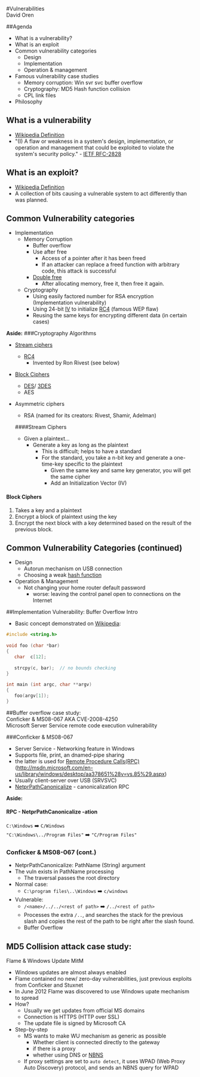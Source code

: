 ---
---

#Vulnerabilities  
David Oren


##Agenda
- What is a vulnerability?
- What is an exploit
- Common vulnerability categories
  - Design
  - Implementation
  - Operation & management
- Famous vulnerability case studies
  - Memory corruption: Win svr svc buffer overflow
  - Cryptography: MD5 Hash function collision
  - CPL link files
- Philosophy

## What is a vulnerability
- [Wikipedia Definition](http://en.wikipedia.org/wiki/Vulnerability_(computing))
- "(I) A flaw or weakness in a system's design, implementation, or
      operation and management that could be exploited to violate the
      system's security policy." - [IETF RFC-2828](https://www.ietf.org/rfc/rfc2828.txt)
      
## What is an exploit?
- [Wikipedia Definition](http://en.wikipedia.org/wiki/Exploit_(computer_security))
- A collection of bits causing a vulnerable system to act differently than was planned.

## Common Vulnerability categories
- Implementation
  - Memory Corruption
    - Buffer overflow
    - Use after free
      - Access of a pointer after it has been freed
      - If an attacker can replace a freed function with arbitrary code, this attack is successful
    - [Double free](http://cwe.mitre.org/data/definitions/415.html)
      - After allocating memory, free it, then free it again.
  - Cryptography
    - Using easily factored number for RSA encryption (Implementation vulnerability)
    - Using 24-bit [IV](http://en.wikipedia.org/wiki/Initialization_vector) to initialize [RC4](http://en.wikipedia.org/wiki/RC4) (famous WEP flaw)
    - Reusing the same keys for encrypting different data (in certain cases)
    
    
**Aside:**
###Cryptography Algorithms
- [Stream ciphers](http://en.wikipedia.org/wiki/Stream_cipher)
  - [RC4](http://en.wikipedia.org/wiki/RC4)
    - Invented by Ron Rivest (see below)
- [Block Ciphers](http://en.wikipedia.org/wiki/Block_cipher)
  - [DES](http://en.wikipedia.org/wiki/Data_Encryption_Standard)/ [3DES](http://en.wikipedia.org/wiki/Triple_DES)
  - AES
- Asymmetric ciphers
  - RSA (named for its creators: Rivest, Shamir, Adelman)

  ####Stream Ciphers
  - Given a plaintext...
    - Generate a key as long as the plaintext
      - This is difficult; helps to have a standard
      - For the standard, you take a n-bit key and generate a one-time-key specific to the plaintext
        - Given the same key and same key generator, you will get the same cipher
        - Add an Initialization Vector (IV)

#### Block Ciphers
1. Takes a key and a plaintext
2. Encrypt a block of plaintext using the key
3. Encrypt the next block with a key determined based on the result of the previous block.


## Common Vulnerability Categories (continued)
- Design
  - Autorun mechanism on USB connection
  - Choosing a weak [hash function](http://en.wikipedia.org/wiki/Hash_function)
- Operation & Management
  - Not changing your home router default password
    - worse: leaving the control panel open to connections on the Internet

##Implementation Vulnerability: Buffer Overflow Intro
- Basic concept demonstrated on [Wikipedia](http://en.wikipedia.org/wiki/Stack_buffer_overflow#Exploiting_stack_buffer_overflows):
```C
#include <string.h>
 
void foo (char *bar)
{
   char  c[12];
 
   strcpy(c, bar);  // no bounds checking
}
 
int main (int argc, char **argv)
{
   foo(argv[1]);
}
```


##Buffer overflow case study:  
Conficker & MS08-067 AKA CVE-2008-4250  
Microsoft Server Service remote code execution vulnerability

###Conficker & MS08-067
- Server Service - Networking feature in Windows
- Supports file, print, an dnamed-pipe sharing
- the latter is used for [Remote Procedure Calls(RPC)](http://en.wikipedia.org/wiki/Remote_procedure_call) (http://msdn.microsoft.com/en-us/library/windows/desktop/aa378651%28v=vs.85%29.aspx)
- Usually client-server over USB (SRVSVC)
- [NetprPathCanonicalize](http://msdn.microsoft.com/en-us/library/cc247258.aspx) - canonicalization RPC


**Aside:**
#### RPC - NetprPathCanonicalize -ation
`C:\Windows` :arrow_right: `C/Windows`  
`"C:\Windows\../Program Files"` :arrow_right: `"C/Program Files"`

### Conficker & MS08-067 (cont.)
- NetprPathCanonicalize: PathName (String) argument
- The vuln exists in PathName processing
  - The traversal passes the root directory
- Normal case:
  - `C:\program files\..\Windows` :arrow_right: `c/windows`
- Vulnerable:
  - `/<name>/../../<rest of path>` :arrow_right: `/../<rest of path>`
  - Processes the extra `/..`, and searches the stack for the previous slash and copies the rest of the path to be right after the slash found.
  - Buffer Overflow

## MD5 Collision attack case study:  
Flame & Windows Update MitM 
- Windows updates are almost always enabled
- Flame contained no new/ zero-day vulnerabilities, just previous exploits from Conficker and Stuxnet
- In June 2012 Flame was discovered to use Windows upate mechanism to spread
- How?
  - Usually we get updates from official MS domains
  - Connection is HTTPS (HTTP over SSL)
  - The update file is signed by Microsoft CA
- Step-by-step
  - MS wants to make WU mechanism as generic as possible
    - Whether client is connected directly to the gateway
    - if there is a proxy
    - whether using DNS or [NBNS](http://wiki.wireshark.org/NetBIOS/NBNS)
  - If proxy settings are set to `auto detect`, it uses WPAD (Web Proxy Auto Discovery) protocol, and sends an NBNS query for WPAD



